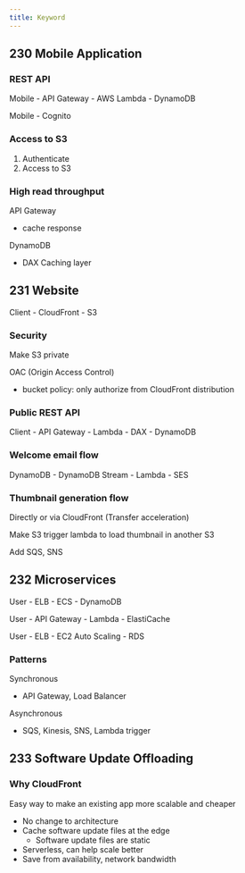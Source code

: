 ```yaml
---
title: Keyword
---
```


## 230 Mobile Application
### REST API
Mobile - API Gateway - AWS Lambda - DynamoDB

Mobile - Cognito

### Access to S3
1. Authenticate
2. Access to S3

### High read throughput
API Gateway
- cache response

DynamoDB
- DAX Caching layer




## 231 Website
Client - CloudFront - S3

### Security
Make S3 private

OAC (Origin Access Control)
- bucket policy: only authorize from CloudFront distribution

### Public REST API
Client - API Gateway - Lambda - DAX - DynamoDB

### Welcome email flow
DynamoDB - DynamoDB Stream - Lambda - SES

### Thumbnail generation flow
Directly or via CloudFront (Transfer acceleration)

Make S3 trigger lambda to load thumbnail in another S3

Add SQS, SNS




## 232 Microservices
User - ELB - ECS - DynamoDB

User - API Gateway - Lambda - ElastiCache

User - ELB - EC2 Auto Scaling - RDS

### Patterns
Synchronous
- API Gateway, Load Balancer

Asynchronous
- SQS, Kinesis, SNS, Lambda trigger




## 233 Software Update Offloading
### Why CloudFront
Easy way to make an existing app more scalable and cheaper
- No change to architecture
- Cache software update files at the edge
  - Software update files are static
- Serverless, can help scale better
- Save from availability, network bandwidth
